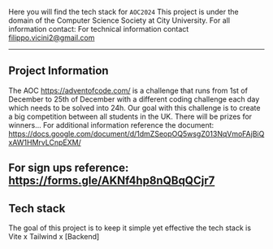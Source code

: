 Here you will find the tech stack for `AOC2024`
This project is under the domain of the Computer Science Society at City University. For all information contact: 
For technical information contact filippo.vicini2@gmail.com

---
## Project Information 
The AOC https://adventofcode.com/ is a challenge that runs from 1st of December to 25th of December with a different coding challenge each day which needs to be solved into 24h. 
Our goal with this challenge is to create a big competition between all students in the UK. There will be prizes for winners... 
For additional information reference the document: https://docs.google.com/document/d/1dmZSeopOQ5wsgZ013NqVmoFAjBiQxAW1HMrvLCnpEXM/

For sign ups reference: https://forms.gle/AKNf4hp8nQBqQCjr7
---
## Tech stack 
The goal of this project is to keep it simple yet effective the tech stack is Vite x Tailwind x [Backend]




